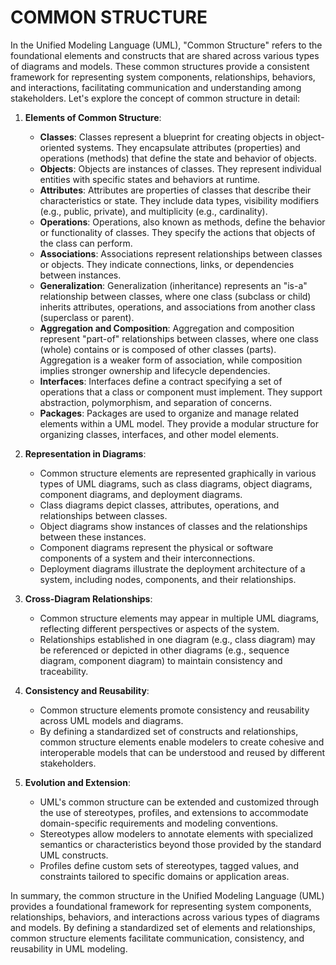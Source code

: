# COMMON STRUCTURE

In the Unified Modeling Language (UML), "Common Structure" refers to the foundational elements and constructs that are shared across various types of diagrams and models. These common structures provide a consistent framework for representing system components, relationships, behaviors, and interactions, facilitating communication and understanding among stakeholders. Let's explore the concept of common structure in detail:

1. **Elements of Common Structure**:
   * **Classes**: Classes represent a blueprint for creating objects in object-oriented systems. They encapsulate attributes (properties) and operations (methods) that define the state and behavior of objects.
   * **Objects**: Objects are instances of classes. They represent individual entities with specific states and behaviors at runtime.
   * **Attributes**: Attributes are properties of classes that describe their characteristics or state. They include data types, visibility modifiers (e.g., public, private), and multiplicity (e.g., cardinality).
   * **Operations**: Operations, also known as methods, define the behavior or functionality of classes. They specify the actions that objects of the class can perform.
   * **Associations**: Associations represent relationships between classes or objects. They indicate connections, links, or dependencies between instances.
   * **Generalization**: Generalization (inheritance) represents an "is-a" relationship between classes, where one class (subclass or child) inherits attributes, operations, and associations from another class (superclass or parent).
   * **Aggregation and Composition**: Aggregation and composition represent "part-of" relationships between classes, where one class (whole) contains or is composed of other classes (parts). Aggregation is a weaker form of association, while composition implies stronger ownership and lifecycle dependencies.
   * **Interfaces**: Interfaces define a contract specifying a set of operations that a class or component must implement. They support abstraction, polymorphism, and separation of concerns.
   * **Packages**: Packages are used to organize and manage related elements within a UML model. They provide a modular structure for organizing classes, interfaces, and other model elements.

2. **Representation in Diagrams**:
   * Common structure elements are represented graphically in various types of UML diagrams, such as class diagrams, object diagrams, component diagrams, and deployment diagrams.
   * Class diagrams depict classes, attributes, operations, and relationships between classes.
   * Object diagrams show instances of classes and the relationships between these instances.
   * Component diagrams represent the physical or software components of a system and their interconnections.
   * Deployment diagrams illustrate the deployment architecture of a system, including nodes, components, and their relationships.

3. **Cross-Diagram Relationships**:
   * Common structure elements may appear in multiple UML diagrams, reflecting different perspectives or aspects of the system.
   * Relationships established in one diagram (e.g., class diagram) may be referenced or depicted in other diagrams (e.g., sequence diagram, component diagram) to maintain consistency and traceability.

4. **Consistency and Reusability**:
   * Common structure elements promote consistency and reusability across UML models and diagrams.
   * By defining a standardized set of constructs and relationships, common structure elements enable modelers to create cohesive and interoperable models that can be understood and reused by different stakeholders.

5. **Evolution and Extension**:
   * UML's common structure can be extended and customized through the use of stereotypes, profiles, and extensions to accommodate domain-specific requirements and modeling conventions.
   * Stereotypes allow modelers to annotate elements with specialized semantics or characteristics beyond those provided by the standard UML constructs.
   * Profiles define custom sets of stereotypes, tagged values, and constraints tailored to specific domains or application areas.

In summary, the common structure in the Unified Modeling Language (UML) provides a foundational framework for representing system components, relationships, behaviors, and interactions across various types of diagrams and models. By defining a standardized set of elements and relationships, common structure elements facilitate communication, consistency, and reusability in UML modeling.
